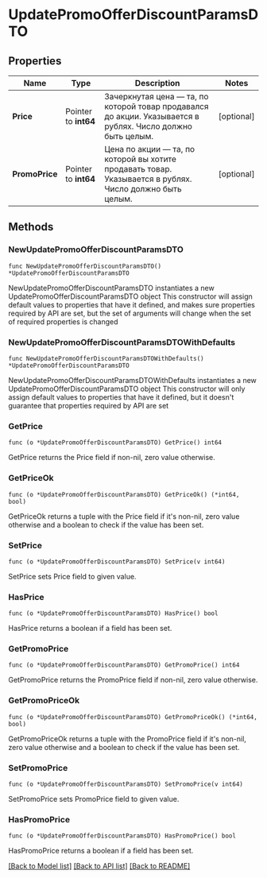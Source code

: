 # UpdatePromoOfferDiscountParamsDTO

## Properties

Name | Type | Description | Notes
------------ | ------------- | ------------- | -------------
**Price** | Pointer to **int64** | Зачеркнутая цена — та, по которой товар продавался до акции.  Указывается в рублях.  Число должно быть целым.  | [optional] 
**PromoPrice** | Pointer to **int64** | Цена по акции — та, по которой вы хотите продавать товар.  Указывается в рублях.  Число должно быть целым.  | [optional] 

## Methods

### NewUpdatePromoOfferDiscountParamsDTO

`func NewUpdatePromoOfferDiscountParamsDTO() *UpdatePromoOfferDiscountParamsDTO`

NewUpdatePromoOfferDiscountParamsDTO instantiates a new UpdatePromoOfferDiscountParamsDTO object
This constructor will assign default values to properties that have it defined,
and makes sure properties required by API are set, but the set of arguments
will change when the set of required properties is changed

### NewUpdatePromoOfferDiscountParamsDTOWithDefaults

`func NewUpdatePromoOfferDiscountParamsDTOWithDefaults() *UpdatePromoOfferDiscountParamsDTO`

NewUpdatePromoOfferDiscountParamsDTOWithDefaults instantiates a new UpdatePromoOfferDiscountParamsDTO object
This constructor will only assign default values to properties that have it defined,
but it doesn't guarantee that properties required by API are set

### GetPrice

`func (o *UpdatePromoOfferDiscountParamsDTO) GetPrice() int64`

GetPrice returns the Price field if non-nil, zero value otherwise.

### GetPriceOk

`func (o *UpdatePromoOfferDiscountParamsDTO) GetPriceOk() (*int64, bool)`

GetPriceOk returns a tuple with the Price field if it's non-nil, zero value otherwise
and a boolean to check if the value has been set.

### SetPrice

`func (o *UpdatePromoOfferDiscountParamsDTO) SetPrice(v int64)`

SetPrice sets Price field to given value.

### HasPrice

`func (o *UpdatePromoOfferDiscountParamsDTO) HasPrice() bool`

HasPrice returns a boolean if a field has been set.

### GetPromoPrice

`func (o *UpdatePromoOfferDiscountParamsDTO) GetPromoPrice() int64`

GetPromoPrice returns the PromoPrice field if non-nil, zero value otherwise.

### GetPromoPriceOk

`func (o *UpdatePromoOfferDiscountParamsDTO) GetPromoPriceOk() (*int64, bool)`

GetPromoPriceOk returns a tuple with the PromoPrice field if it's non-nil, zero value otherwise
and a boolean to check if the value has been set.

### SetPromoPrice

`func (o *UpdatePromoOfferDiscountParamsDTO) SetPromoPrice(v int64)`

SetPromoPrice sets PromoPrice field to given value.

### HasPromoPrice

`func (o *UpdatePromoOfferDiscountParamsDTO) HasPromoPrice() bool`

HasPromoPrice returns a boolean if a field has been set.


[[Back to Model list]](../README.md#documentation-for-models) [[Back to API list]](../README.md#documentation-for-api-endpoints) [[Back to README]](../README.md)


